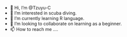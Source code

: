 - 👋 Hi, I’m @Tzuyu-C
- 👀 I’m interested in scuba diving.
- 🌱 I’m currently learning R language.
- 💞️ I’m looking to collaborate on learning as a beginner.
- 📫 How to reach me ....

<!---
Tzuyu-C/Tzuyu-C is a ✨ special ✨ repository because its `README.md` (this file) appears on your GitHub profile.
You can click the Preview link to take a look at your changes.
--->
